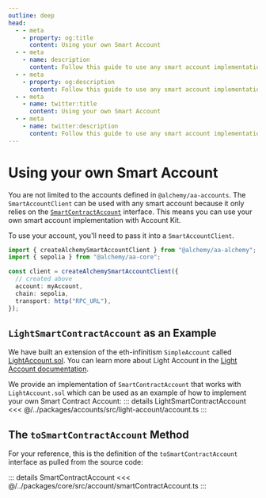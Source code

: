 ```yaml
---
outline: deep
head:
  - - meta
    - property: og:title
      content: Using your own Smart Account
  - - meta
    - name: description
      content: Follow this guide to use any smart account implementation you want with Account Kit, a vertically integrated stack for building apps that support ERC-4337 and ERC-6900.
  - - meta
    - property: og:description
      content: Follow this guide to use any smart account implementation you want with Account Kit, a vertically integrated stack for building apps that support ERC-4337 and ERC-6900.
  - - meta
    - name: twitter:title
      content: Using your own Smart Account
  - - meta
    - name: twitter:description
      content: Follow this guide to use any smart account implementation you want with Account Kit, a vertically integrated stack for building apps that support ERC-4337 and ERC-6900.
---
```


# Using your own Smart Account

You are not limited to the accounts defined in `@alchemy/aa-accounts`. The `SmartAccountClient` can be used with any smart account because it only relies on the [`SmartContractAccount`](/packages/aa-core/accounts/index.md) interface. This means you can use your own smart account implementation with Account Kit.

<!--@include: ../../packages/aa-core/accounts/index.md{27,60}-->

To use your account, you'll need to pass it into a `SmartAccountClient`.

```ts
import { createAlchemySmartAccountClient } from "@alchemy/aa-alchemy";
import { sepolia } from "@alchemy/aa-core";

const client = createAlchemySmartAccountClient({
  // created above
  account: myAccount,
  chain: sepolia,
  transport: http("RPC_URL"),
});
```

## `LightSmartContractAccount` as an Example

We have built an extension of the eth-infinitism `SimpleAccount` called [LightAccount.sol](https://github.com/alchemyplatform/light-account/blob/main/src/LightAccount.sol). You can learn more about Light Account in the [Light Account documentation](/smart-accounts/light-account/).

We provide an implementation of `SmartContractAccount` that works with `LightAccount.sol` which can be used as an example of how to implement your own Smart Contract Account:
::: details LightSmartContractAccount
<<< @/../packages/accounts/src/light-account/account.ts
:::

## The `toSmartContractAccount` Method

For your reference, this is the definition of the `toSmartContractAccount` interface as pulled from the source code:

::: details SmartContractAccount
<<< @/../packages/core/src/account/smartContractAccount.ts
:::
